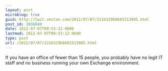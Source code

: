 ```yaml
---
layout: post
microblog: true
guid: http://twit.vmstan.com/2012/07/07/221632968601513985.html
post_id: 3036049
date: 2012-07-07T09:53:12-0600
lastmod: 2012-07-07T09:53:12-0600
type: post
url: /2012/07/07/221632968601513985.html
---
```

If you have an office of fewer than 15 people, you probably have no legit IT staff and no business running your own Exchange environment.

